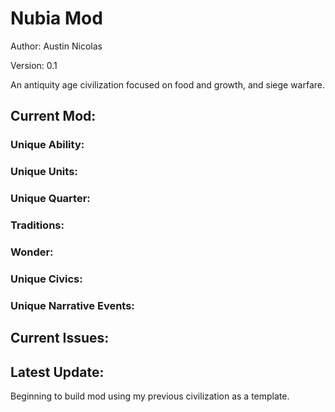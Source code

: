 # Nubia Mod

Author: Austin Nicolas

Version: 0.1

An antiquity age civilization focused on food and growth, and siege warfare.

## Current Mod:

### Unique Ability:

### Unique Units:

### Unique Quarter:

###  Traditions:

###  Wonder:

### Unique Civics:

### Unique Narrative Events:

## Current Issues:

## Latest Update:

Beginning to build mod using my previous civilization as a template.